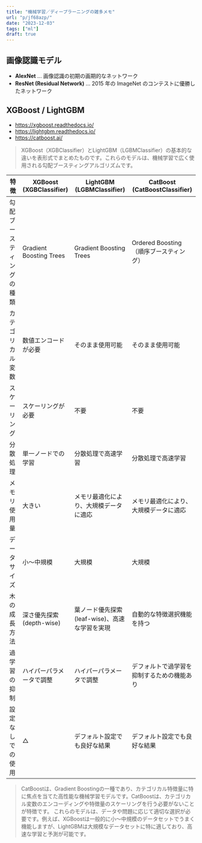 ```yaml
---
title: "機械学習／ディープラーニングの雑多メモ"
url: "p/jf68azp/"
date: "2023-12-03"
tags: ["ml"]
draft: true
---
```


画像認識モデル
----

- __AlexNet__ ... 画像認識の初期の画期的なネットワーク
- __ResNet (Residual Network)__ ... 2015 年の ImageNet のコンテストに優勝したネットワーク


XGBoost / LightGBM
----

- https://xgboost.readthedocs.io/
- https://lightgbm.readthedocs.io/
- https://catboost.ai/

> XGBoost（XGBClassifier）とLightGBM（LGBMClassifier）の基本的な違いを表形式でまとめたものです。これらのモデルは、機械学習で広く使用される勾配ブースティングアルゴリズムです。

| 特徴 | XGBoost<br/>(XGBClassifier) | LightGBM<br/>(LGBMClassifier) | CatBoost<br/>(CatBoostClassifier) |
| ---- | ---- | ---- | ---- |
| 勾配ブースティングの種類 | Gradient Boosting Trees | Gradient Boosting Trees | Ordered Boosting （順序ブースティング） |
| カテゴリカル変数 | 数値エンコードが必要 | そのまま使用可能 | そのまま使用可能 |
| スケーリング | スケーリングが必要 | 不要 | 不要 |
| 分散処理 | 単一ノードでの学習 | 分散処理で高速学習 | 分散処理で高速学習 |
| メモリ使用量 | 大きい | メモリ最適化により、大規模データに適応 | メモリ最適化により、大規模データに適応 |
| データサイズ | 小～中規模 | 大規模 | 大規模 |
| 木の成長方法 | 深さ優先探索 (depth-wise) | 葉ノード優先探索 (leaf-wise)、高速な学習を実現 | 自動的な特徴選択機能を持つ |
| 過学習の抑制 | ハイパーパラメータで調整 | ハイパーパラメータで調整 | デフォルトで過学習を抑制するための機能あり |
| 設定なしでの使用 | △ | デフォルト設定でも良好な結果 | デフォルト設定でも良好な結果 |

> CatBoostは、Gradient Boostingの一種であり、カテゴリカル特徴量に特に焦点を当てた高性能な機械学習モデルです。CatBoostは、カテゴリカル変数のエンコーディングや特徴量のスケーリングを行う必要がないことが特徴です。
> これらのモデルは、データや問題に応じて適切な選択が必要です。例えば、XGBoostは一般的に小～中規模のデータセットでうまく機能しますが、LightGBMは大規模なデータセットに特に適しており、高速な学習と予測が可能です。

